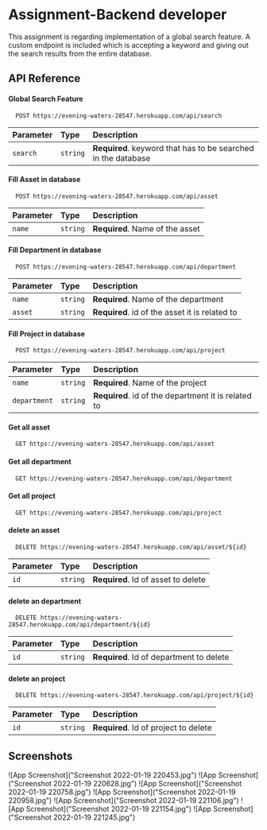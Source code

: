 
# Assignment-Backend developer

This assignment is regarding implementation of a global search feature.
A custom endpoint is included which is accepting a keyword and giving out the search results
from the entire database.



## API Reference
#### Global Search Feature

```http
  POST https://evening-waters-28547.herokuapp.com/api/search
```

| Parameter | Type     | Description                |
| :-------- | :------- | :------------------------- |
| `search` | `string` | **Required**. keyword that has to be searched in the database |


#### Fill Asset in database

```http
  POST https://evening-waters-28547.herokuapp.com/api/asset
```

| Parameter | Type     | Description                |
| :-------- | :------- | :------------------------- |
| `name` | `string` | **Required**. Name of the asset |


#### Fill Department in database

```http
  POST https://evening-waters-28547.herokuapp.com/api/department
```

| Parameter | Type     | Description                |
| :-------- | :------- | :------------------------- |
| `name` | `string` | **Required**. Name of the department |
| `asset` | `string` | **Required**. id of the asset it is related to |



#### Fill Project in database

```http
  POST https://evening-waters-28547.herokuapp.com/api/project
```

| Parameter | Type     | Description                |
| :-------- | :------- | :------------------------- |
| `name` | `string` | **Required**. Name of the project |
| `department` | `string` | **Required**. id of the department it is related to |


#### Get all asset

```http
  GET https://evening-waters-28547.herokuapp.com/api/asset
```
#### Get all department

```http
  GET https://evening-waters-28547.herokuapp.com/api/department
```
#### Get all project

```http
  GET https://evening-waters-28547.herokuapp.com/api/project
```

#### delete an asset

```http
  DELETE https://evening-waters-28547.herokuapp.com/api/asset/${id}
```

| Parameter | Type     | Description                       |
| :-------- | :------- | :-------------------------------- |
| `id`      | `string` | **Required**. Id of asset to delete |

#### delete an department

```http
  DELETE https://evening-waters-28547.herokuapp.com/api/department/${id}
```

| Parameter | Type     | Description                       |
| :-------- | :------- | :-------------------------------- |
| `id`      | `string` | **Required**. Id of department to delete |

#### delete an project

```http
  DELETE https://evening-waters-28547.herokuapp.com/api/project/${id}
```

| Parameter | Type     | Description                       |
| :-------- | :------- | :-------------------------------- |
| `id`      | `string` | **Required**. Id of project to delete |


## Screenshots

![App Screenshot]("Screenshot 2022-01-19 220453.jpg")
![App Screenshot]("Screenshot 2022-01-19 220628.jpg")
![App Screenshot]("Screenshot 2022-01-19 220758.jpg")
![App Screenshot]("Screenshot 2022-01-19 220958.jpg")
![App Screenshot]("Screenshot 2022-01-19 221106.jpg")
![App Screenshot]("Screenshot 2022-01-19 221154.jpg")
![App Screenshot]("Screenshot 2022-01-19 221245.jpg")


